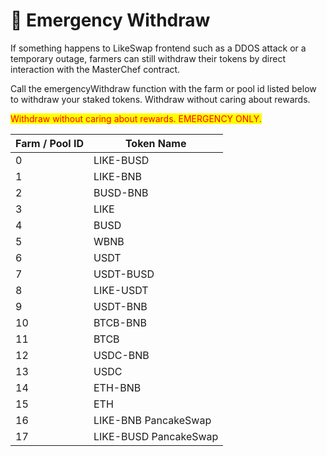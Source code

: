 # 🔄 Emergency Withdraw

If something happens to LikeSwap frontend such as a DDOS attack or a temporary outage, farmers can still withdraw their tokens by direct interaction with the MasterChef contract.&#x20;

Call the emergencyWithdraw function with the farm or pool id listed below to withdraw your staked tokens. Withdraw without caring about rewards.&#x20;

<mark style="color:red;">Withdraw without caring about rewards. EMERGENCY ONLY.</mark>

| Farm / Pool ID | Token Name            |
| -------------- | --------------------- |
| 0              | LIKE-BUSD             |
| 1              | LIKE-BNB              |
| 2              | BUSD-BNB              |
| 3              | LIKE                  |
| 4              | BUSD                  |
| 5              | WBNB                  |
| 6              | USDT                  |
| 7              | USDT-BUSD             |
| 8              | LIKE-USDT             |
| 9              | USDT-BNB              |
| 10             | BTCB-BNB              |
| 11             | BTCB                  |
| 12             | USDC-BNB              |
| 13             | USDC                  |
| 14             | ETH-BNB               |
| 15             | ETH                   |
| 16             | LIKE-BNB PancakeSwap  |
| 17             | LIKE-BUSD PancakeSwap |
